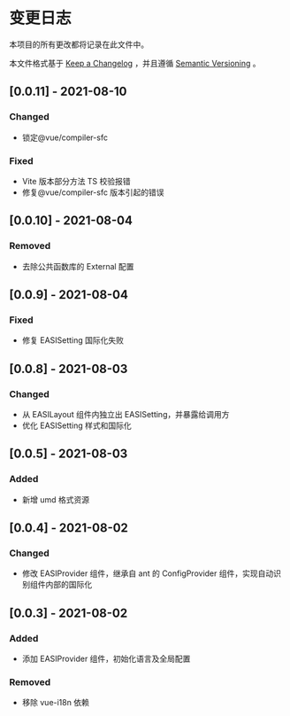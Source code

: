 # 变更日志

本项目的所有更改都将记录在此文件中。

本文件格式基于 [Keep a Changelog](https://keepachangelog.com/zh-CN/1.0.0/) ，并且遵循 [Semantic Versioning](https://semver.org/spec/v2.0.0.html) 。

## [0.0.11] - 2021-08-10

### Changed

- 锁定@vue/compiler-sfc

### Fixed

- Vite 版本部分方法 TS 校验报错
- 修复@vue/compiler-sfc 版本引起的错误

## [0.0.10] - 2021-08-04

### Removed

- 去除公共函数库的 External 配置

## [0.0.9] - 2021-08-04

### Fixed

- 修复 EASISetting 国际化失败

## [0.0.8] - 2021-08-03

### Changed

- 从 EASILayout 组件内独立出 EASISetting，并暴露给调用方
- 优化 EASISetting 样式和国际化

## [0.0.5] - 2021-08-03

### Added

- 新增 umd 格式资源

## [0.0.4] - 2021-08-02

### Changed

- 修改 EASIProvider 组件，继承自 ant 的 ConfigProvider 组件，实现自动识别组件内部的国际化

## [0.0.3] - 2021-08-02

### Added

- 添加 EASIProvider 组件，初始化语言及全局配置

### Removed

- 移除 vue-i18n 依赖
